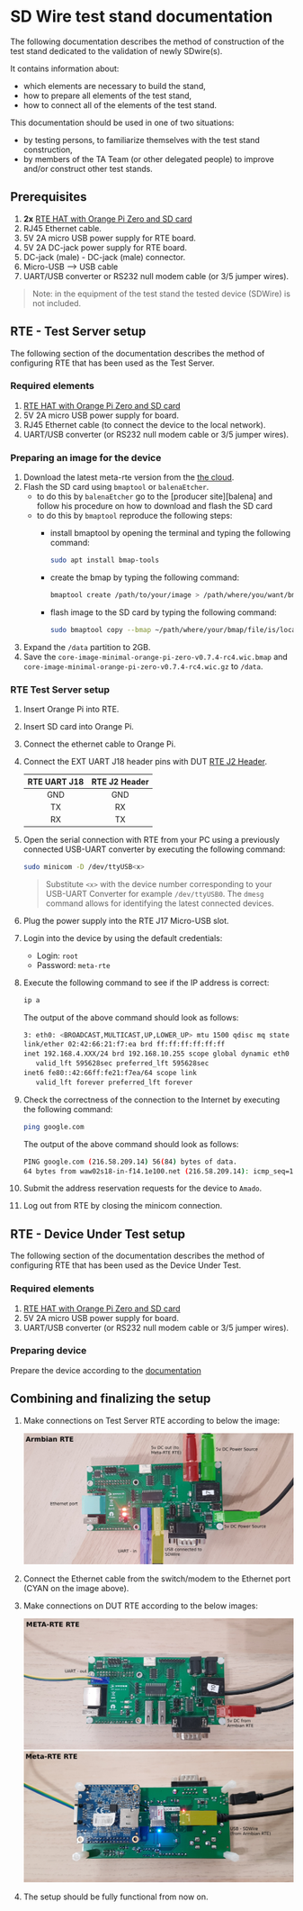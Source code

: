 # SD Wire test stand documentation

The following documentation describes the method of construction of the test
stand dedicated to the validation of newly SDwire(s).

It contains information about:
* which elements are necessary to build the stand,
* how to prepare all elements of the test stand,
* how to connect all of the elements of the test stand.

This documentation should be used in one of two situations:
* by testing persons, to familiarize themselves with the test stand
    construction,
* by members of the TA Team (or other delegated people) to improve and/or
    construct other test stands.

## Prerequisites

1. **2x** [RTE HAT with Orange Pi Zero and SD card](https://3mdeb.com/shop/open-source-hardware/open-source-hardware-3mdeb/rte/)
1. RJ45 Ethernet cable.
1. 5V 2A micro USB power supply for RTE board.
1. 5V 2A DC-jack power supply for RTE board.
1. DC-jack (male) - DC-jack (male) connector.
1. Micro-USB --> USB cable
1. UART/USB converter or RS232 null modem cable (or 3/5 jumper wires).

> Note: in the equipment of the test stand the tested device (SDWire) is
    not included.

## RTE - Test Server setup

The following section of the documentation describes the method of configuring
RTE that has been used as the Test Server.

### Required elements

1. [RTE HAT with Orange Pi Zero and SD card](https://3mdeb.com/shop/open-source-hardware/open-source-hardware-3mdeb/rte/)
1. 5V 2A micro USB power supply for board.
1. RJ45 Ethernet cable (to connect the device to the local network).
1. UART/USB converter (or RS232 null modem cable or 3/5 jumper wires).

### Preparing an image for the device

1. Download the latest meta-rte version from the
   [the cloud](https://cloud.3mdeb.com/index.php/f/607222).
2. Flash the SD card using `bmaptool` or `balenaEtcher`.
    * to do this by `balenaEtcher` go to the [producer site][balena]
    and follow his procedure on how to download and flash the SD card
    * to do this by `bmaptool` reproduce the following steps:
        - install bmaptool by opening the terminal and typing the following
            command:

            ```bash
            sudo apt install bmap-tools
            ```

        - create the bmap by typing the following command:

            ```bash
            bmaptool create /path/to/your/image > /path/where/you/want/bmap/file/saved/bmapfilename.bmap
            ```

        - flash image to the SD card by typing the following command:

            ```bash
            sudo bmaptool copy --bmap ~/path/where/your/bmap/file/is/located /path/where/your/image/is/located /path/to/memory/device
            ```
3. Expand the `/data` partition to 2GB.
4. Save the `core-image-minimal-orange-pi-zero-v0.7.4-rc4.wic.bmap` and
   `core-image-minimal-orange-pi-zero-v0.7.4-rc4.wic.gz`
   to `/data`.

### RTE Test Server setup

1. Insert Orange Pi into RTE.
1. Insert SD card into Orange Pi.
1. Connect the ethernet cable to Orange Pi.
1. Connect the EXT UART J18 header pins with DUT [RTE J2 Header](../specification/#uart0-header).

    | RTE UART J18  | RTE J2 Header|
    |:-------------:|:------------:|
    | GND           | GND          |
    | TX            | RX           |
    | RX            | TX           |

2. Open the serial connection with RTE from your PC using a previously connected
    USB-UART converter by executing the following command:

    ```bash
    sudo minicom -D /dev/ttyUSB<x>
    ```

    > Substitute `<x>` with the device number corresponding to your USB-UART
    > Converter for example `/dev/ttyUSB0`. The `dmesg` command allows for
    > identifying the latest connected devices.

3. Plug the power supply into the RTE J17 Micro-USB slot.
4. Login into the device by using the default credentials:
    - Login: `root`
    - Password: `meta-rte`

5. Execute the following command to see if the IP address is correct:

    ```bash
    ip a
    ```

    The output of the above command should look as follows:

    ```bash
    3: eth0: <BROADCAST,MULTICAST,UP,LOWER_UP> mtu 1500 qdisc mq state UP group default qlen 1000
    link/ether 02:42:66:21:f7:ea brd ff:ff:ff:ff:ff:ff
    inet 192.168.4.XXX/24 brd 192.168.10.255 scope global dynamic eth0
       valid_lft 595628sec preferred_lft 595628sec
    inet6 fe80::42:66ff:fe21:f7ea/64 scope link 
       valid_lft forever preferred_lft forever
    ```

6. Check the correctness of the connection to the Internet by executing the
    following command:

    ```bash
    ping google.com
    ```

    The output of the above command should look as follows:

    ```bash
    PING google.com (216.58.209.14) 56(84) bytes of data.
    64 bytes from waw02s18-in-f14.1e100.net (216.58.209.14): icmp_seq=1 ttl=55 time=19.5 ms
    ```

7.  Submit the address reservation requests for the device to `Amado`.
8.  Log out from RTE by closing the minicom connection.

## RTE - Device Under Test setup

The following section of the documentation describes the method of configuring
RTE that has been used as the Device Under Test.

### Required elements

1. [RTE HAT with Orange Pi Zero and SD card](https://3mdeb.com/shop/open-source-hardware/open-source-hardware-3mdeb/rte/)
1. 5V 2A micro USB power supply for board.
1. UART/USB converter (or RS232 null modem cable or 3/5 jumper wires).

### Preparing device

Prepare the device according to the
[documentation](https://docs.dasharo.com/transparent-validation/rte/v1.1.0/quick-start-guide/#preparation-of-rte)

## Combining and finalizing the setup

1. Make connections on Test Server RTE according to below the image:

    ![Armbian RTE](images/sdwire-armbian-top.jpg)

2. Connect the Ethernet cable from the switch/modem to the Ethernet port
    (CYAN on the image above).

3. Make connections on DUT RTE according to the below images:

    ![meta RTE top](images/sdwire-meta-rte-top.jpg)
    ![meta rte botttom](images/sdwire-meta-rte-bottom.jpg)

4. The setup should be fully functional from now on.
